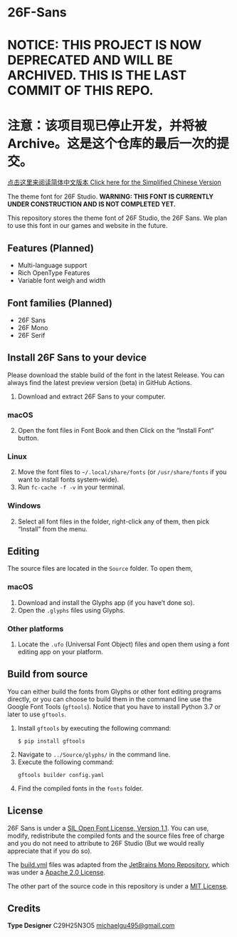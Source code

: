# 26F-Sans

# NOTICE: THIS PROJECT IS NOW DEPRECATED AND WILL BE ARCHIVED. THIS IS THE LAST COMMIT OF THIS REPO.
# 注意：该项目现已停止开发，并将被Archive。这是这个仓库的最后一次的提交。

[点击这里来阅读简体中文版本 Click here for the Simplified Chinese Version](README_SC.md)

The theme font for 26F Studio.
**WARNING: THIS FONT IS CURRENTLY UNDER CONSTRUCTION AND IS NOT COMPLETED YET.**

This repository stores the theme font of 26F Studio, the 26F Sans. We plan to use this font in our games and website in the future.

## Features (Planned)
- Multi-language support
- Rich OpenType Features
- Variable font weigh and width

## Font families (Planned)
- 26F Sans
- 26F Mono
- 26F Serif

## Install 26F Sans to your device

Please download the stable build of the font in the latest Release. You can always find the latest preview version (beta) in GitHub Actions.

1. Download and extract 26F Sans to your computer.

### macOS
2. Open the font files in Font Book and then Click on the “Install Font” button.

### Linux
2. Move the font files to `~/.local/share/fonts` (or `/usr/share/fonts` if you want to install fonts system-wide).
3. Run `fc-cache -f -v` in your terminal.

### Windows
2. Select all font files in the folder, right-click any of them, then pick “Install” from the menu.

## Editing
The source files are located in the `Source` folder. To open them,

### macOS
1. Download and install the Glyphs app (if you have’t done so).
2. Open the `.glyphs` files using Glyphs.

### Other platforms
1. Locate the `.ufo` (Universal Font Object) files and open them using a font editing app on your platform.

## Build from source
You can either build the fonts from Glyphs or other font editing programs directly, or you can choose to build them in the command line use the Google Font Tools (`gftools`). Notice that you have to install Python 3.7 or later to use `gftools`.

1. Install `gftools` by executing the following command:
   ```
   $ pip install gftools
   ```
2. Navigate to `../Source/glyphs/` in the command line.
3. Execute the following command:
   ```
   gftools builder config.yaml
   ```
4. Find the compiled fonts in the `fonts` folder.

## License
26F Sans is under a [SIL Open Font License, Version 1.1](OFL.txt). You can use, modify, redistribute the compiled fonts and the source files free of charge and you do not need to attribute to 26F Studio (But we would really appreciate that if you do so).

The [build.yml](.github/workflows/build.yml) files was adapted from the [JetBrains Mono Repository](https://github.com/JetBrains/JetBrainsMono/blob/master/.github/workflows/build-fonts.yml), which was under a [Apache 2.0 License](https://www.apache.org/licenses/LICENSE-2.0).

The other part of the source code in this repository is under a [MIT License](MIT.txt).

## Credits
**Type Designer**
C29H25N3O5 <michaelgu495@gmail.com>
